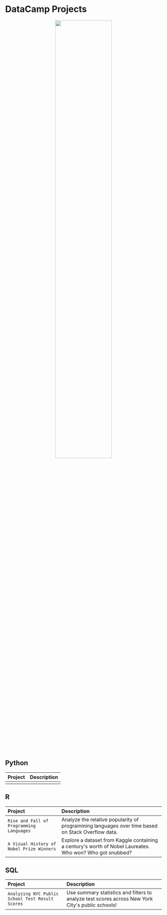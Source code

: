 # DataCamp Projects

<p align="center">
<img src="https://user-images.githubusercontent.com/66647718/203878212-8ec7de3d-db1f-4f53-a7f4-d593cd27c355.JPG" width="60%" height="60%">
</p>

## Python

| Project | Description | 
| :----- | :--- | 
| | |


## R

| Project | Description | 
| :----- | :--- | 
| `Rise and Fall of Programming Languages` | Analyze the relative popularity of programming languages over time based on Stack Overflow data. | 
| `A Visual History of Nobel Prize Winners` | Explore a dataset from Kaggle containing a century's worth of Nobel Laureates. Who won? Who got snubbed? |


## SQL

| Project | Description | 
| :----- | :--- | 
| `Analyzing NYC Public School Test Result Scores` | Use summary statistics and filters to analyze test scores across New York City's public schools! |
